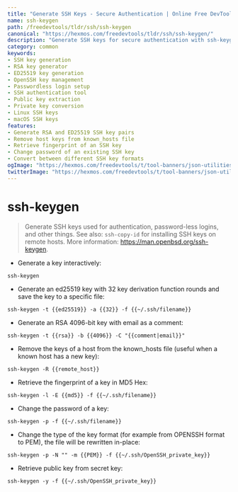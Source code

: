 ```yaml
---
title: "Generate SSH Keys - Secure Authentication | Online Free DevTools by Hexmos"
name: ssh-keygen
path: /freedevtools/tldr/ssh/ssh-keygen
canonical: "https://hexmos.com/freedevtools/tldr/ssh/ssh-keygen/"
description: "Generate SSH keys for secure authentication with ssh-keygen. Create RSA and ED25519 keys, manage known hosts and more. Free online tool, no registration required."
category: common
keywords:
- SSH key generation
- RSA key generator
- ED25519 key generation
- OpenSSH key management
- Passwordless login setup
- SSH authentication tool
- Public key extraction
- Private key conversion
- Linux SSH keys
- macOS SSH keys
features:
- Generate RSA and ED25519 SSH key pairs
- Remove host keys from known_hosts file
- Retrieve fingerprint of an SSH key
- Change password of an existing SSH key
- Convert between different SSH key formats
ogImage: "https://hexmos.com/freedevtools/t/tool-banners/json-utilities-banner.png"
twitterImage: "https://hexmos.com/freedevtools/t/tool-banners/json-utilities-banner.png"
---
```


# ssh-keygen

> Generate SSH keys used for authentication, password-less logins, and other things.
> See also: `ssh-copy-id` for installing SSH keys on remote hosts.
> More information: <https://man.openbsd.org/ssh-keygen>.

- Generate a key interactively:

`ssh-keygen`

- Generate an ed25519 key with 32 key derivation function rounds and save the key to a specific file:

`ssh-keygen -t {{ed25519}} -a {{32}} -f {{~/.ssh/filename}}`

- Generate an RSA 4096-bit key with email as a comment:

`ssh-keygen -t {{rsa}} -b {{4096}} -C "{{comment|email}}"`

- Remove the keys of a host from the known_hosts file (useful when a known host has a new key):

`ssh-keygen -R {{remote_host}}`

- Retrieve the fingerprint of a key in MD5 Hex:

`ssh-keygen -l -E {{md5}} -f {{~/.ssh/filename}}`

- Change the password of a key:

`ssh-keygen -p -f {{~/.ssh/filename}}`

- Change the type of the key format (for example from OPENSSH format to PEM), the file will be rewritten in-place:

`ssh-keygen -p -N "" -m {{PEM}} -f {{~/.ssh/OpenSSH_private_key}}`

- Retrieve public key from secret key:

`ssh-keygen -y -f {{~/.ssh/OpenSSH_private_key}}`
